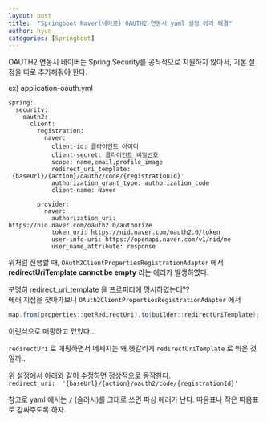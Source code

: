 ```yaml
---
layout: post
title:  "Springboot Naver(네아로) OAUTH2 연동시 yaml 설정 에러 해결"
author: hyun
categories: [Springboot]
---
```

<!-- image: {경로} -->
<!-- rating: {0~5} -->

OAUTH2 연동시 네이버는 Spring Security를 공식적으로 지원하지 않아서,
기본 설정을 따로 추가해줘야 한다.

ex) application-oauth.yml
```
spring:
  security:
    oauth2:
      client:
        registration:
          naver:
            client-id: 클라이언트 아이디
            client-secret: 클라이언트 비밀번호
            scope: name,email,profile_image
            redirect_uri_template: '{baseUrl}/{action}/oauth2/code/{registrationId}'
            authorization_grant_type: authorization_code
            client-name: Naver

        provider:
          naver:
            authorization_uri: https://nid.naver.com/oauth2.0/authorize
            token_uri: https://nid.naver.com/oauth2.0/token
            user-info-uri: https://openapi.naver.com/v1/nid/me
            user_name_attribute: response
```

위처럼 진행할 때, `OAuth2ClientPropertiesRegistrationAdapter` 에서  
**redirectUriTemplate cannot be empty** 라는 에러가 발생하였다.


분명히 redirect_uri_template 을 프로퍼티에 명시하였는데??  
에러 지점을 찾아가보니 `OAuth2ClientPropertiesRegistrationAdapter` 에서  
``` java
map.from(properties::getRedirectUri).to(builder::redirectUriTemplate);
```  
이런식으로 매핑하고 있었다...


`redirectUri` 로 매핑하면서 메세지는 왜 헷갈리게 `redirectUriTemplate` 로 띄운 것일까..  


위 설정에서 아래와 같이 수정하면 정상적으로 동작한다.  
``` redirect_uri:  '{baseUrl}/{action}/oauth2/code/{registrationId}' ```


참고로 yaml 에서는 `/` (슬러시)를 그대로 쓰면 파싱 에러가 난다.
따옴표나 작은 따옴표로 감싸주도록 하자.



